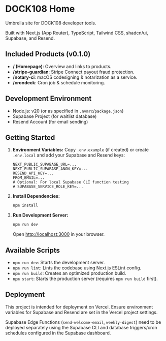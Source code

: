 # DOCK108 Home

Umbrella site for DOCK108 developer tools.

Built with Next.js (App Router), TypeScript, Tailwind CSS, shadcn/ui, Supabase, and Resend.

## Included Products (v0.1.0)

- **/ (Homepage)**: Overview and links to products.
- **/stripe-guardian**: Stripe Connect payout fraud protection.
- **/notary-ci**: macOS codesigning & notarization as a service.
- **/crondeck**: Cron job & schedule monitoring.

## Development Environment

- Node.js: v20 (or as specified in `.nvmrc`/`package.json`)
- Supabase Project (for waitlist database)
- Resend Account (for email sending)

## Getting Started

1.  **Environment Variables:**
    Copy `.env.example` (if created) or create `.env.local` and add your Supabase and Resend keys:
    ```
    NEXT_PUBLIC_SUPABASE_URL=...
    NEXT_PUBLIC_SUPABASE_ANON_KEY=...
    RESEND_API_KEY=...
    FROM_EMAIL=...
    # Optional: For local Supabase CLI function testing
    # SUPABASE_SERVICE_ROLE_KEY=...
    ```

2.  **Install Dependencies:**
    ```bash
    npm install
    ```

3.  **Run Development Server:**
    ```bash
    npm run dev
    ```
    Open [http://localhost:3000](http://localhost:3000) in your browser.

## Available Scripts

-   `npm run dev`: Starts the development server.
-   `npm run lint`: Lints the codebase using Next.js ESLint config.
-   `npm run build`: Creates an optimized production build.
-   `npm start`: Starts the production server (requires `npm run build` first).

## Deployment

This project is intended for deployment on Vercel. Ensure environment variables for Supabase and Resend are set in the Vercel project settings.

Supabase Edge Functions (`send-welcome-email`, `weekly-digest`) need to be deployed separately using the Supabase CLI and database triggers/cron schedules configured in the Supabase dashboard.
